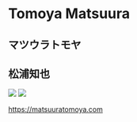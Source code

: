 # Tomoya Matsuura
## マツウラトモヤ
## 松浦知也

<img src="https://github-readme-stats.vercel.app/api?username=tomoyanonymous&show_icons=true&include_all_commits=true&count_private=true"> <img src="https://github-readme-stats.vercel.app/api/top-langs/?username=tomoyanonymous&layout=compact">

https://matsuuratomoya.com

